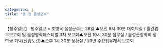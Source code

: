 ```yaml
---
categories: j
title: "동 정 음성군수"
---
```

【청주일보】 청주일보 = 조병옥 음성군수는 26일 ▲오전 8시 30분 대회의실 / 월간업무보고회 및 음성명작페스티벌 3차 보고회▲오전 10시 30분 집무실 / 음성군장학회 장학금 기탁(신흥토건)▲오후 1시 30분 상황실 / 23년 주요업무계획 보고회